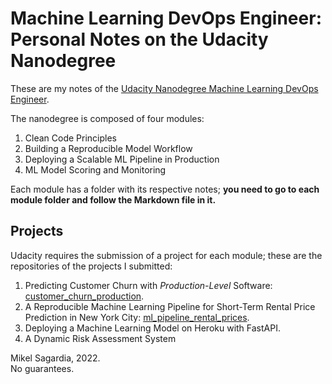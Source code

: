 # Machine Learning DevOps Engineer: Personal Notes on the Udacity Nanodegree

These are my notes of the [Udacity Nanodegree Machine Learning DevOps Engineer](https://www.udacity.com/course/machine-learning-dev-ops-engineer-nanodegree--nd0821).

The nanodegree is composed of four modules:

1. Clean Code Principles
2. Building a Reproducible Model Workflow
3. Deploying a Scalable ML Pipeline in Production
4. ML Model Scoring and Monitoring

Each module has a folder with its respective notes; **you need to go to each module folder and follow the Markdown file in it.**

## Projects

Udacity requires the submission of a project for each module; these are the repositories of the projects I submitted:

1. Predicting Customer Churn with *Production-Level* Software: [customer_churn_production](https://github.com/mxagar/customer_churn_production).
2. A Reproducible Machine Learning Pipeline for Short-Term Rental Price Prediction in New York City: [ml_pipeline_rental_prices](https://github.com/mxagar/ml_pipeline_rental_prices).
3. Deploying a Machine Learning Model on Heroku with FastAPI.
4. A Dynamic Risk Assessment System


Mikel Sagardia, 2022.  
No guarantees.